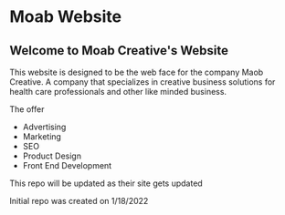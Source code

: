 # Moab Website
## Welcome to Moab Creative's Website

This website is designed to be the web face for the company Maob Creative. A company that specializes in creative business solutions for health care professionals and other like minded business.

The offer
- Advertising
- Marketing
- SEO
- Product Design
- Front End Development

This repo will be updated as their site gets updated

Initial repo was created on 1/18/2022
